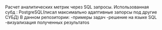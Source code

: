 Расчет аналитических метрик через SQL запросы.
Использованная субд : PostgreSQL(писал максимально адаптивные запорсы под другие СУБД)
В данном репозитории:
-примеры задач 
-решение на языке SQL
-визуализация полученных результатоs
